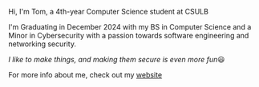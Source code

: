 Hi, I'm Tom, a 4th-year Computer Science student at CSULB

I'm Graduating in December 2024 with my BS in Computer Science and a Minor in Cybersecurity with a passion towards software engineering and networking security. 

*I like to make things, and making them secure is even more fun*😃

For more info about me, check out my [website](https://tom.ekshtein.com)
